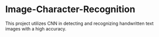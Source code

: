 # Image-Character-Recognition
This project utilizes CNN in detecting and recognizing handwritten text images with a high accuracy. 
